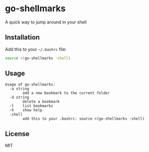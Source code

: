 # go-shellmarks

A quick way to jump around in your shell

## Installation

Add this to your `~/.bashrc` file:

```bash
source <(go-shellmarks -shell)
```

## Usage

```
Usage of go-shellmarks:
  -a string
    	add a new bookmark to the current folder
  -d string
    	delete a bookmark
  -l	list bookmarks
  -h	show help
  -shell
    	add this to your .bashrc: source <(go-shellmarks -shell)
```

## License

MIT
